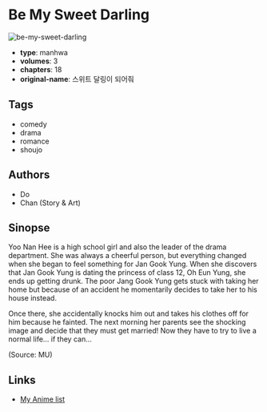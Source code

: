# Be My Sweet Darling

![be-my-sweet-darling](https://cdn.myanimelist.net/images/manga/2/185619.jpg)

-   **type**: manhwa
-   **volumes**: 3
-   **chapters**: 18
-   **original-name**: 스위트 달링이 되어줘

## Tags

-   comedy
-   drama
-   romance
-   shoujo

## Authors

-   Do
-   Chan (Story & Art)

## Sinopse

Yoo Nan Hee is a high school girl and also the leader of the drama department. She was always a cheerful person, but everything changed when she began to feel something for Jan Gook Yung. When she discovers that Jan Gook Yung is dating the princess of class 12, Oh Eun Yung, she ends up getting drunk. The poor Jang Gook Yung gets stuck with taking her home but because of an accident he momentarily decides to take her to his house instead.

Once there, she accidentally knocks him out and takes his clothes off for him because he fainted. The next morning her parents see the shocking image and decide that they must get married! Now they have to try to live a normal life… if they can…

(Source: MU)

## Links

-   [My Anime list](https://myanimelist.net/manga/7525/Be_My_Sweet_Darling)
